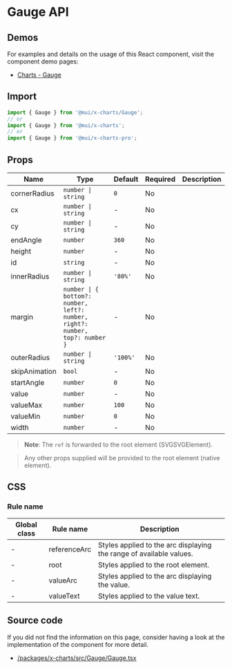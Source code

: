 # Gauge API

## Demos

For examples and details on the usage of this React component, visit the component demo pages:

- [Charts - Gauge](/x/react-charts/gauge/)

## Import

```jsx
import { Gauge } from '@mui/x-charts/Gauge';
// or
import { Gauge } from '@mui/x-charts';
// or
import { Gauge } from '@mui/x-charts-pro';
```

## Props

| Name | Type | Default | Required | Description |
|------|------|---------|----------|-------------|
| cornerRadius | `number \| string` | `0` | No |  |
| cx | `number \| string` | - | No |  |
| cy | `number \| string` | - | No |  |
| endAngle | `number` | `360` | No |  |
| height | `number` | - | No |  |
| id | `string` | - | No |  |
| innerRadius | `number \| string` | `'80%'` | No |  |
| margin | `number \| { bottom?: number, left?: number, right?: number, top?: number }` | - | No |  |
| outerRadius | `number \| string` | `'100%'` | No |  |
| skipAnimation | `bool` | - | No |  |
| startAngle | `number` | `0` | No |  |
| value | `number` | - | No |  |
| valueMax | `number` | `100` | No |  |
| valueMin | `number` | `0` | No |  |
| width | `number` | - | No |  |

> **Note**: The `ref` is forwarded to the root element (SVGSVGElement).

> Any other props supplied will be provided to the root element (native element).

## CSS

### Rule name

| Global class | Rule name | Description |
|--------------|-----------|-------------|
| - | referenceArc | Styles applied to the arc displaying the range of available values. |
| - | root | Styles applied to the root element. |
| - | valueArc | Styles applied to the arc displaying the value. |
| - | valueText | Styles applied to the value text. |

## Source code

If you did not find the information on this page, consider having a look at the implementation of the component for more detail.

- [/packages/x-charts/src/Gauge/Gauge.tsx](https://github.com/mui/material-ui/tree/HEAD/packages/x-charts/src/Gauge/Gauge.tsx)